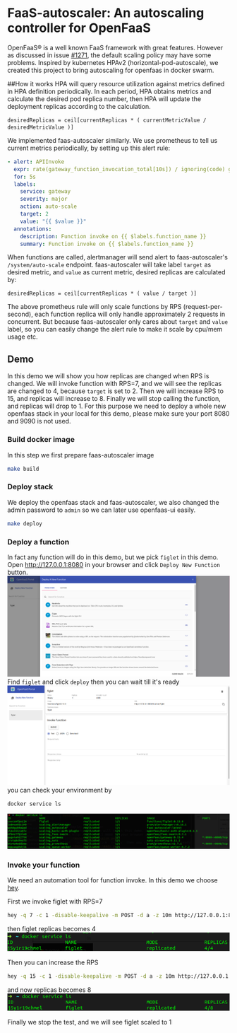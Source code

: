 # FaaS-autoscaler: An autoscaling controller for OpenFaaS

OpenFaaS&reg; is a well known FaaS framework with great features.
However as discussed in issue [#1271](https://github.com/openfaas/faas/issues/1271), the default scaling policy may have
some problems. Inspired by kubernetes HPAv2 (horizontal-pod-autoscale), we created this project to bring autoscaling for openfaas in docker swarm.

##How it works
HPA will query resource utilization against metrics defined in HPA definition periodically. 
In each period, HPA obtains metrics and calculate the desired pod replica number, then HPA will update the deployment replicas according to the calculation.
```text
desiredReplicas = ceil[currentReplicas * ( currentMetricValue / desiredMetricValue )]
``` 
We implemented faas-autoscaler similarly. We use prometheus to tell us current metrics periodically, by setting up this alert rule:
```yaml
- alert: APIInvoke
  expr: rate(gateway_function_invocation_total[10s]) / ignoring(code) gateway_service_count >= 0
  for: 5s
  labels:
    service: gateway
    severity: major
    action: auto-scale
    target: 2
    value: "{{ $value }}"
  annotations:
    description: Function invoke on {{ $labels.function_name }}
    summary: Function invoke on {{ $labels.function_name }}
```
When functions are called, alertmanager will send alert to faas-autoscaler's `/system/auto-scale` endpoint.
faas-autoscaler will take label `target` as desired metric, and `value` as current metric, desired replicas are calculated by:
```text
desiredReplicas = ceil[currentReplicas * ( value / target )]
```
The above prometheus rule will only scale functions by RPS (request-per-second), each function replica will only handle approximately 2 requests in concurrent.
But because faas-autoscaler only cares about `target` and `value` label, so you can easily change the alert rule to make it scale by cpu/mem usage etc.

## Demo
In this demo we will show you how replicas are changed when RPS is changed.
We will invoke function with RPS=7, and we will see the replicas are changed to 4, because `target` is set to 2.
Then we will increase RPS to 15, and replicas will increase to 8.
Finally we will stop calling the function, and replicas will drop to 1. 
For this purpose we need to deploy a whole new openfaas stack in your local for this demo, please make sure your port 8080 and 9090 is not used.

### Build docker image
In this step we first prepare faas-autoscaler image
```bash
make build
```

### Deploy stack
We deploy the openfaas stack and faas-autoscaler, we also changed the admin password to `admin` so we can later use openfaas-ui easily.
```bash
make deploy
```

### Deploy a function
In fact any function will do in this demo, but we pick `figlet` in this demo.
Open http://127.0.0.1:8080 in your browser and click `Deploy New Function` button.
![](./docs/function-pick.png)
Find `figlet` and click `deploy` then you can wait till it's ready
![](./docs/function-ready.png)
you can check your environment by
```bash
docker service ls
```
![](./docs/env-check.png)
### Invoke your function
We need an automation tool for function invoke. In this demo we choose [hey](https://github.com/rakyll/hey).

First we invoke figlet with RPS=7
```bash
hey -q 7 -c 1 -disable-keepalive -m POST -d a -z 10m http://127.0.0.1:8080/function/figlet
```
then figlet replicas becomes 4
![](./docs/replica-4.png)

Then you can increase the RPS
```bash
hey -q 15 -c 1 -disable-keepalive -m POST -d a -z 10m http://127.0.0.1:8080/function/figlet
```
and now replicas becomes 8
![](docs/replica-8.png)

Finally we stop the test, and we will see figlet scaled to 1
